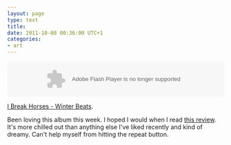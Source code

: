 ```yaml
---
layout: page
type: text
title: 
date: 2011-10-08 00:36:00 UTC+1
categories: 
- art
---
```

<object type="application/x-shockwave-flash" data="http://player.soundcloud.com/player.swf?url=http%3A%2F%2Fapi.soundcloud.com%2Ftracks%2F18877329" style="width: 100%" height="81"></object>

[I Break Horses - Winter Beats](http://soundcloud.com/bella-union/i-break-horses-winter-beats).

Been loving this album this week. I hoped I would when I read [this review](http://www.thelineofbestfit.com/2011/08/i-break-horses-hearts-2/). It's more chilled out than anything else I've liked recently and kind of dreamy. Can't help myself from hitting the repeat button.


